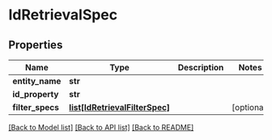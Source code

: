 # IdRetrievalSpec

## Properties
Name | Type | Description | Notes
------------ | ------------- | ------------- | -------------
**entity_name** | **str** |  | 
**id_property** | **str** |  | 
**filter_specs** | [**list[IdRetrievalFilterSpec]**](IdRetrievalFilterSpec.md) |  | [optional] 

[[Back to Model list]](../README.md#documentation-for-models) [[Back to API list]](../README.md#documentation-for-api-endpoints) [[Back to README]](../README.md)


